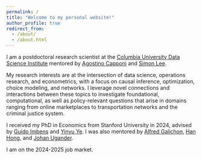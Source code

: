 ```yaml
---
permalink: /
title: "Welcome to my personal website!"
author_profile: true
redirect_from: 
  - /about/
  - /about.html
---
```



I am a postdoctoral research scientist at the [Columbia University Data Science Institute](https://datascience.columbia.edu/) mentored by [Agostino Capponi](https://www.columbia.edu/~ac3827/) and [Simon Lee](https://econ.columbia.edu/econpeople/sokbae-simon-lee/).

My research interests are at the intersection of data science, operations research, and econometrics, with a focus on causal inference, optimization, choice modeling, and networks. I leverage novel connections and interactions between these topics to investigate foundational, computational, as well as policy-relevant questions that arise in domains ranging from online marketplaces to transportation networks and the criminal justice system. 

I received my PhD in Economics from Stanford University in 2024, advised by [Guido Imbens](https://www.gsb.stanford.edu/faculty-research/faculty/guido-w-imbens) and [Yinyu Ye](https://web.stanford.edu/~yyye/). I was also mentored by [Alfred Galichon](https://alfredgalichon.com/), [Han Hong](https://profiles.stanford.edu/han-hong), and [Johan Ugander](https://web.stanford.edu/~jugander/).

I am on the 2024-2025 job market.
